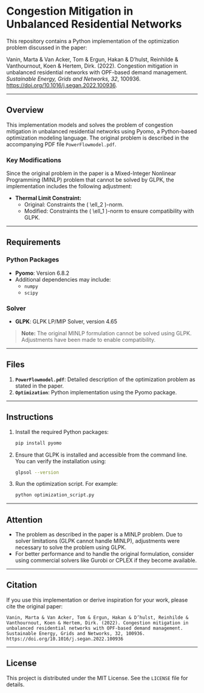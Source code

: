 # Congestion Mitigation in Unbalanced Residential Networks

This repository contains a Python implementation of the optimization problem discussed in the paper:

Vanin, Marta & Van Acker, Tom & Ergun, Hakan & D’hulst, Reinhilde & Vanthournout, Koen & Hertem, Dirk. (2022). Congestion mitigation in unbalanced residential networks with OPF-based demand management. *Sustainable Energy, Grids and Networks, 32*, 100936. https://doi.org/10.1016/j.segan.2022.100936.

---

## Overview

This implementation models and solves the problem of congestion mitigation in unbalanced residential networks using Pyomo, a Python-based optimization modeling language. The original problem is described in the accompanying PDF file `PowerFlowmodel.pdf`.

### Key Modifications

Since the original problem in the paper is a Mixed-Integer Nonlinear Programming (MINLP) problem that cannot be solved by GLPK, the implementation includes the following adjustment:

- **Thermal Limit Constraint:**
  - Original: Constraints the \( \ell_2 \)-norm.
  - Modified: Constraints the \( \ell_1 \)-norm to ensure compatibility with GLPK.

---

## Requirements

### Python Packages

- **Pyomo**: Version 6.8.2
- Additional dependencies may include:
  - `numpy`
  - `scipy`

### Solver

- **GLPK**: GLPK LP/MIP Solver, version 4.65

> **Note:** The original MINLP formulation cannot be solved using GLPK. Adjustments have been made to enable compatibility.

---

## Files

1. **`PowerFlowmodel.pdf`**: Detailed description of the optimization problem as stated in the paper.
2. **`Optimization`**: Python implementation using the Pyomo package.

---

## Instructions

1. Install the required Python packages:
   ```bash
   pip install pyomo
   ```

2. Ensure that GLPK is installed and accessible from the command line. You can verify the installation using:
   ```bash
   glpsol --version
   ```

3. Run the optimization script. For example:
   ```bash
   python optimization_script.py
   ```

---

## Attention

- The problem as described in the paper is a MINLP problem. Due to solver limitations (GLPK cannot handle MINLP), adjustments were necessary to solve the problem using GLPK.
- For better performance and to handle the original formulation, consider using commercial solvers like Gurobi or CPLEX if they become available.

---

## Citation

If you use this implementation or derive inspiration for your work, please cite the original paper:

```text
Vanin, Marta & Van Acker, Tom & Ergun, Hakan & D’hulst, Reinhilde & Vanthournout, Koen & Hertem, Dirk. (2022). Congestion mitigation in unbalanced residential networks with OPF-based demand management. Sustainable Energy, Grids and Networks, 32, 100936. https://doi.org/10.1016/j.segan.2022.100936
```

---

## License

This project is distributed under the MIT License. See the `LICENSE` file for details.
